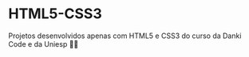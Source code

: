 # HTML5-CSS3
Projetos desenvolvidos apenas com HTML5 e CSS3 do curso da Danki Code e da Uniesp
:woman_technologist:	
